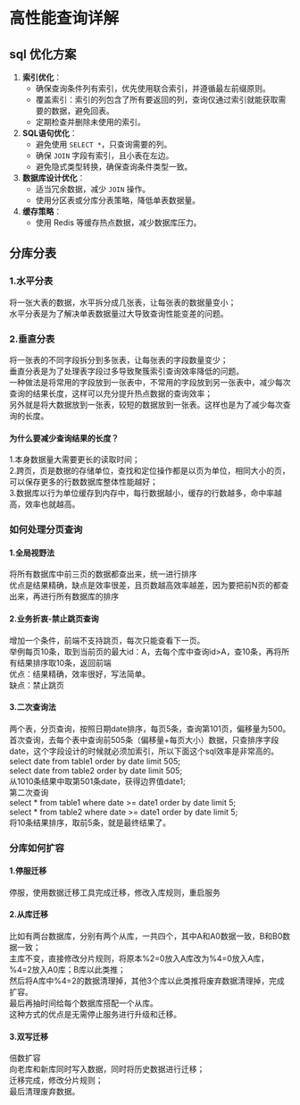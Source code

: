 # 高性能查询详解
## sql 优化方案
1. **索引优化**：
    - 确保查询条件列有索引，优先使用联合索引，并遵循最左前缀原则。
    - 覆盖索引：索引的列包含了所有要返回的列，查询仅通过索引就能获取需要的数据，避免回表。
    - 定期检查并删除未使用的索引。
2. **SQL语句优化**：
    - 避免使用 `SELECT *`，只查询需要的列。
    - 确保 `JOIN` 字段有索引，且小表在左边。
    - 避免隐式类型转换，确保查询条件类型一致。
3. **数据库设计优化**：
    - 适当冗余数据，减少 `JOIN` 操作。
    - 使用分区表或分库分表策略，降低单表数据量。
4. **缓存策略**：
    - 使用 Redis 等缓存热点数据，减少数据库压力。

## 分库分表
### 1.水平分表
将一张大表的数据，水平拆分成几张表，让每张表的数据量变小；  
水平分表是为了解决单表数据量过大导致查询性能变差的问题。  
### 2.垂直分表
将一张表的不同字段拆分到多张表，让每张表的字段数量变少；  
垂直分表是为了处理表字段过多导致聚簇索引查询效率降低的问题。  
一种做法是将常用的字段放到一张表中，不常用的字段放到另一张表中，减少每次查询的结果长度，这样可以充分提升热点数据的查询效率；  
另外就是将大数据放到一张表，较短的数据放到一张表。这样也是为了减少每次查询的长度。  
#### 为什么要减少查询结果的长度？
1.本身数据量大需要更长的读取时间；  
2.跨页，页是数据的存储单位，查找和定位操作都是以页为单位，相同大小的页，可以保存更多的行数数据库整体性能越好；  
3.数据库以行为单位缓存到内存中，每行数据越小，缓存的行数越多，命中率越高，效率也就越高。  
### 如何处理分页查询
#### 1.全局视野法
将所有数据库中前三页的数据都查出来，统一进行排序  
优点是结果精确，缺点是效率很差，且页数越高效率越差，因为要把前N页的都查出来，再进行所有数据库的排序  
#### 2.业务折衷-禁止跳页查询
增加一个条件，前端不支持跳页，每次只能查看下一页。  
举例每页10条，取到当前页的最大id：A，去每个库中查询id>A，查10条，再将所有结果排序取10条，返回前端  
优点：结果精确，效率很好，写法简单。  
缺点：禁止跳页  
#### 3.二次查询法
两个表，分页查询，按照日期date排序，每页5条，查询第101页，偏移量为500。  
首次查询，去每个表中查询前505条（偏移量+每页大小）数据，只查排序字段date，这个字段设计的时候就必须加索引，所以下面这个sql效率是非常高的。  
select date from table1 order by date limit 505;  
select date from table2 order by date limit 505;  
从1010条结果中取第501条date，获得边界值date1;  
第二次查询  
select * from table1 where date >= date1 order by date limit 5;  
select * from table2 where date >= date1 order by date limit 5;  
将10条结果排序，取前5条，就是最终结果了。  
### 分库如何扩容
#### 1.停服迁移
停服，使用数据迁移工具完成迁移，修改入库规则，重启服务
#### 2.从库迁移
比如有两台数据库，分别有两个从库，一共四个，其中A和A0数据一致，B和B0数据一致；  
主库不变，直接修改分片规则，将原本%2=0放入A库改为%4=0放入A库，%4=2放入A0库；B库以此类推；  
然后将A库中%4=2的数据清理掉，其他3个库以此类推将废弃数据清理掉，完成扩容。  
最后再抽时间给每个数据库搭配一个从库。  
这种方式的优点是无需停止服务进行升级和迁移。  
#### 3.双写迁移
倍数扩容  
向老库和新库同时写入数据，同时将历史数据进行迁移；  
迁移完成，修改分片规则；  
最后清理废弃数据。  
